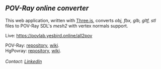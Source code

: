 ## *POV-Ray online converter*

This web application, written with [Three.js](https://threejs.org), converts _obj, fbx, glb, gltf, stl_ files to POV-Ray SDL's _mesh2_ with vertex normals support.<br>

Live: https://povlab.yesbird.online/all2pov

POV-Ray: [repository](https://github.com/POV-Ray/povray), [wiki](https://wiki.povray.org/content/Main_Page).<br>
HgPovray: [repository](https://github.com/LeForgeron/povray), [wiki](https://wiki.povray.org/content/User:Le_Forgeron/HgPovray38).<br><br>
<em>Contact: [LinkedIn](https://www.linkedin.com/in/sergey-yanenko-57b21a96/)<em>
